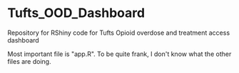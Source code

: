# Tufts_OOD_Dashboard
Repository for RShiny code for Tufts Opioid overdose and treatment access dashboard

Most important file is "app.R". To be quite frank, I don't know what the other files are doing.
